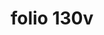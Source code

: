 ---
layout: edition
title: folio 130v
manuscript: Florence, Biblioteca Marucelliana, Carte Rajna XIX.15
sigla: R
iip: r130v.tif
milestone: 260
---